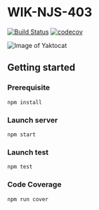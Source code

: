 # WIK-NJS-403
[![Build Status](https://travis-ci.org/OGrainger/NJS403-TP.svg?branch=master)](https://travis-ci.org/OGrainger/NJS403-TP)
[![codecov](https://codecov.io/gh/OGrainger/NJS403-TP/branch/master/graph/badge.svg)](https://codecov.io/gh/OGrainger/NJS403-TP)


![Image of Yaktocat](https://i.imgur.com/xLFhxqv.png)

## Getting started

### Prerequisite

`npm install`

### Launch server

`npm start`

### Launch test

`npm test`

### Code Coverage
`npm run cover`